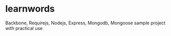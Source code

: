 # learnwords
Backbone, Requirejs, Nodejs, Express, Mongodb, Mongoose sample project with practical use
